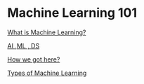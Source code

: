 # Machine Learning 101

[What is Machine Learning?](Machine%20Learning%20101%201f06d28b09a6806c954cc29409be5ce9/What%20is%20Machine%20Learning%201f06d28b09a680a3942edd8c4445e96b.md)

[AI ,ML , DS](Machine%20Learning%20101%201f06d28b09a6806c954cc29409be5ce9/AI%20,ML%20,%20DS%201f06d28b09a6802dbe71c9cb407f8707.md)

[How we got here?](Machine%20Learning%20101%201f06d28b09a6806c954cc29409be5ce9/How%20we%20got%20here%201f06d28b09a6802a9f75d08169e36d2d.md)

[Types of Machine Learning](Machine%20Learning%20101%201f06d28b09a6806c954cc29409be5ce9/Types%20of%20Machine%20Learning%201f06d28b09a68019958ce94e7eede82f.md)